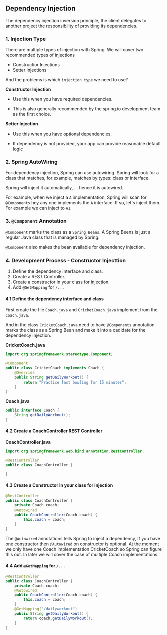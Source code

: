 ## Dependency Injection

The dependency injection inversion principle, the client delegates to another project the responsibility of providing its dependencies.

### 1. Injection Type

There are multiple types of injection with Spring. We will cover two recommended types of injections
- Constructior Injections 
- Setter Injections

And the problems is which `injection type` we need to use?

**Constructor Injection**

- Use this when you have required dependencies.

- This is also generally recommended by the spring.io development team as the first choice.

**Setter Injection**

- Use this when you have optional dependencies.

- If dependency is not provided, your app can provide reasonable default logic 

### 2. Spring AutoWiring 

For dependency injection, Spring can use autowiring. Spring will look for a class that matches, for example, matches by types: class or interface. 

Spring will inject it automatically, ... hence it is autowired.

For example, when we inject a `A` implementation, Spring will scan for `@Components` hey any one implements the `A` interface. If so, let's inject them. For example we can inject to `A1`. 

### 3. `@Component` Annotation

`@Component` marks the class as a `Spring Beans`. A Spring Beens is just a regular Java class that is managed by Spring.
 
`@Component` also makes the bean available for dependency injection.

### 4. Development Process - Constructor Injecttion

1. Define the dependency interface and class.
2. Create a REST Controller.
3. Create a constructor in your class for injection.
4. Add `@GetMapping` for `/...`

#### 4.1 Define the dependency interface and class

First create the file `Coach.java` and `CricketCoach.java` implement from the `Coach.java`.

And in the class `CricketCoach.java` need to have `@Components` annotation marks the class as a Spring Bean and make it into a cadidate for the dependency injection.

**CricketCoach.java**

```java
import org.springframework.stereotype.Component;

@Component
public class CricketCoach implements Coach {
    @Override
    public String getDailyWorkout() {
        return "Practice fast bowling for 15 minutes";
    }
}
```

**Coach.java**

```java
public interface Coach {
    String getDailyWorkout();
}
```

#### 4.2 Create a CoachController REST Controller

**CoachController.java**

```java
import org.springframework.web.bind.annotation.RestController;

@RestController
public class CoachController {

}
```

#### 4.3 Create a Constructor in your class for injection

```java
@RestController
public class CoachController {
    private Coach coach;
    @Autowired
    public CoachController(Coach coach) {
        this.coach = coach;
    }
}
```

The `@Autowired` annotations tells Spring to inject a dependency, If you have one constructor then `@Autowired` on constructor is optional. At the moment we only have one Coach implementation CricketCoach so Spring can figure this out. In later we will cover the case of multiple Coach implementations.

#### 4.4 Add `@GetMapping` for `/...`

```java
@RestController
public class CoachController {
    private Coach coach;
    @Autowired
    public CoachController(Coach coach) {
        this.coach = coach;
    }
    @GetMapping("/dailyworkout")
    public String getDailyWorkout() {
        return coach.getDailyWorkout();
    }
}
```